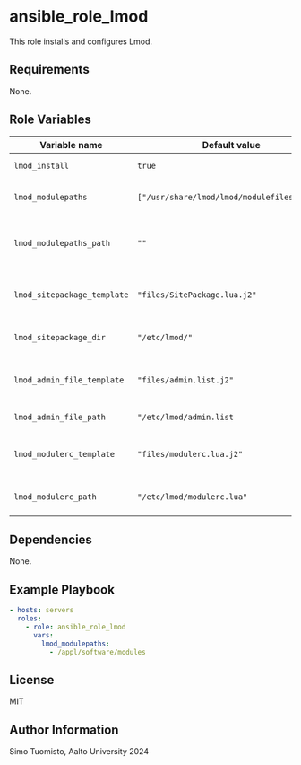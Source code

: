 ansible_role_lmod
=================

This role installs and configures Lmod.

Requirements
------------

None.

Role Variables
--------------

| Variable name               | Default value                              | Description                                                                                          |
|-----------------------------|--------------------------------------------|------------------------------------------------------------------------------------------------------|
| `lmod_install`              | `true`                                     | Whether role should install Lmod.                                                                    |
| `lmod_modulepaths`          | `["/usr/share/lmod/lmod/modulefiles/Core"]`| Paths to include in the `LMOD_MODULEPATH_INIT`-file                                                  |
| `lmod_modulepaths_path`     | `""`                                       | Location to the `LMOD_MODULEPATH_INIT` file. If empty, default `/etc/lmod/.modulespath` will be used |
| `lmod_sitepackage_template` | `"files/SitePackage.lua.j2"`               | Template for the SitePackage.lua-file. If empty, file won't be templated.                            |
| `lmod_sitepackage_dir`      | `"/etc/lmod/"`                             | Directory where SitePackage.lua should be.                                                           |
| `lmod_admin_file_template`  | `"files/admin.list.j2"`                    | Template for the admin.list-file. If empty, file won't be templated.                                 |
| `lmod_admin_file_path`      | `"/etc/lmod/admin.list`                    | Path where admin.list should be.                                                                     |
| `lmod_modulerc_template`    | `"files/modulerc.lua.j2"`                  | Template for the modulerc.lua-file. If empty, file won't be templated.                               |
| `lmod_modulerc_path`        | `"/etc/lmod/modulerc.lua"`                 | Path where modulerc.lua should be.                                                                   |

Dependencies
------------

None.

Example Playbook
----------------

```yml
- hosts: servers
  roles:
    - role: ansible_role_lmod
      vars:
        lmod_modulepaths:
          - /appl/software/modules
```

License
-------

MIT

Author Information
------------------

Simo Tuomisto, Aalto University 2024
